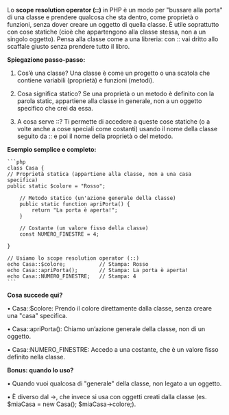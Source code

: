 Lo **scope resolution operator (::)** in PHP è un modo per "bussare alla porta" di una classe e prendere qualcosa che sta dentro, come proprietà o funzioni, senza dover creare un oggetto di quella classe. È utile soprattutto con cose statiche (cioè che appartengono alla classe stessa, non a un singolo oggetto). Pensa alla classe come a una libreria: con :: vai dritto allo scaffale giusto senza prendere tutto il libro.

**Spiegazione passo-passo:**

1.  Cos’è una classe? Una classe è come un progetto o una scatola che contiene variabili (proprietà) e funzioni (metodi).

2.  Cosa significa statico? Se una proprietà o un metodo è definito con la parola static, appartiene alla classe in generale, non a un oggetto specifico che crei da essa.

3.  A cosa serve ::? Ti permette di accedere a queste cose statiche (o a volte anche a cose speciali come costanti) usando il nome della classe seguito da :: e poi il nome della proprietà o del metodo.

**Esempio semplice e completo:**

    ```php
    class Casa {
    // Proprietà statica (appartiene alla classe, non a una casa specifica)
    public static $colore = "Rosso";

        // Metodo statico (un'azione generale della classe)
        public static function apriPorta() {
            return "La porta è aperta!";
        }

        // Costante (un valore fisso della classe)
        const NUMERO_FINESTRE = 4;

    }

    // Usiamo lo scope resolution operator (::)
    echo Casa::$colore;           // Stampa: Rosso
    echo Casa::apriPorta();       // Stampa: La porta è aperta!
    echo Casa::NUMERO_FINESTRE;   // Stampa: 4
    ```

**Cosa succede qui?**

• Casa::$colore: Prendo il colore direttamente dalla classe, senza creare una "casa" specifica.

• Casa::apriPorta(): Chiamo un’azione generale della classe, non di un oggetto.

• Casa::NUMERO_FINESTRE: Accedo a una costante, che è un valore fisso definito nella classe.

**Bonus: quando lo uso?**

• Quando vuoi qualcosa di "generale" della classe, non legato a un oggetto.

• È diverso dal ->, che invece si usa con oggetti creati dalla classe (es. $miaCasa = new Casa(); $miaCasa->colore;).
